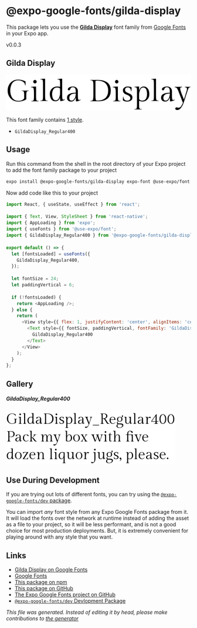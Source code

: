 # @expo-google-fonts/gilda-display

This package lets you use the [**Gilda Display**](https://fonts.google.com/specimen/Gilda+Display) font family from [Google Fonts](https://fonts.google.com/) in your Expo app.

v0.0.3

## Gilda Display

![Gilda Display](./font-family.png)

This font family contains [1 style](#gallery).

- `GildaDisplay_Regular400`

## Usage

Run this command from the shell in the root directory of your Expo project to add the font family package to your project
```sh
expo install @expo-google-fonts/gilda-display expo-font @use-expo/font
```

Now add code like this to your project
```js
import React, { useState, useEffect } from 'react';

import { Text, View, StyleSheet } from 'react-native';
import { AppLoading } from 'expo';
import { useFonts } from '@use-expo/font';
import { GildaDisplay_Regular400 } from '@expo-google-fonts/gilda-display';

export default () => {
  let [fontsLoaded] = useFonts({
    GildaDisplay_Regular400,
  });

  let fontSize = 24;
  let paddingVertical = 6;

  if (!fontsLoaded) {
    return <AppLoading />;
  } else {
    return (
      <View style={{ flex: 1, justifyContent: 'center', alignItems: 'center' }}>
        <Text style={{ fontSize, paddingVertical, fontFamily: 'GildaDisplay_Regular400' }}>
          GildaDisplay_Regular400
        </Text>
      </View>
    );
  }
};

```

## Gallery

##### GildaDisplay_Regular400
![GildaDisplay_Regular400](./d46a827dcf6e69348a898d71938544f7f63de075eaea97cb6cb797bd3c234904.ttf.png)


## Use During Development

If you are trying out lots of different fonts, you can try using the [`@expo-google-fonts/dev` package](https://www.npmjs.com/package/@expo-google-fonts/dev).

You can import *any* font style from any Expo Google Fonts package from it. It will load the fonts
over the network at runtime instead of adding the asset as a file to your project, so it will be 
less performant, and is not a good choice for most production deployments. But, it is extremely convenient
for playing around with any style that you want.

## Links

- [Gilda Display on Google Fonts](https://fonts.google.com/specimen/Gilda+Display)
- [Google Fonts](https://fonts.google.com/)
- [This package on npm](https://www.npmjs.com/package/@expo-google-fonts/gilda-display)
- [This package on GitHub](https://github.com/expo/google-fonts/tree/master/font-packages/gilda-display)
- [The Expo Google Fonts project on GitHub](https://github.com/expo/google-fonts)
- [`@expo-google-fonts/dev` Devlopment Package](https://github.com/expo/google-fonts/tree/master/font-packages/dev)


*This file was generated. Instead of editing it by head, please make contributions to [the generator](https://github.com/expo/google-fonts/tree/master/packages/generator)*

